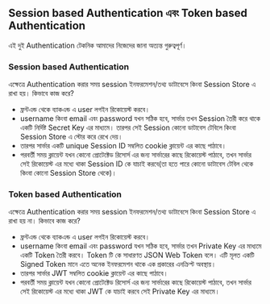 ## Session based Authentication এবং Token based Authentication

এই দুই Authentication টেকনিক আমাদের নিজেদের জানা অত্যন্ত গুরুত্বপূর্ণ।

### Session based Authentication

এক্ষেত্রে Authentication করার সময় session ইনফরমেশন/তথ্য ডাটাবেসে কিংবা Session Store এ রাখা হয়। কিভাবে কাজ করে?

- ফ্রন্টএন্ড থেকে ব্যাকএন্ড এ user লগইন রিকোয়েস্ট করবে।
- username কিংবা email এবং password যখন সঠিক হবে, সার্ভার তখন Session তৈরী করে থাকে একটি নির্দিষ্ট Secret Key এর মাধ্যমে। তারপর সেই Session কোনো ডাটাবেস টেবিলে কিংবা Session Store এ স্টোর করে রেখে দেয়।
- তারপর সার্ভার একটি unique Session ID সম্বলিত cookie ক্লায়েন্ট এর কাছে পাঠাবে।
- পরবর্তী সময় ক্লায়েন্ট যখন কোনো প্রোটেক্টেড রিসোর্স এর জন্য সার্ভারের কাছে রিকোয়েস্ট পাঠাবে, তখন সার্ভার সেই রিকোয়েস্ট এর মধ্যে থাকা Session ID কে যাচাই করবে(তা হতে পারে কোনো ডাটাবেস টেবিল থেকে কিংবা কোনো Session Store থেকে)।

### Token based Authentication

এক্ষেত্রে Authentication করার সময় session ইনফরমেশন/তথ্য ডাটাবেসে কিংবা Session Store এ রাখা হয় না। কিভাবে কাজ করে?

- ফ্রন্টএন্ড থেকে ব্যাকএন্ড এ user লগইন রিকোয়েস্ট করবে।
- username কিংবা email এবং password যখন সঠিক হবে, সার্ভার তখন Private Key এর মাধ্যমে একটি Token তৈরী করবে। Token টি কে সাধারণত JSON Web Token বলে। এটি মূলত একটি Signed Token মানে এতে অনেক ইনফরমেশন থাকে এক প্রকারের এনক্রিপ্ট অবস্থায়।
- তারপর সার্ভার JWT সম্বলিত cookie ক্লায়েন্ট এর কাছে পাঠাবে।
- পরবর্তী সময় ক্লায়েন্ট যখন কোনো প্রোটেক্টেড রিসোর্স এর জন্য সার্ভারের কাছে রিকোয়েস্ট পাঠাবে, তখন সার্ভার সেই রিকোয়েস্ট এর মধ্যে থাকা JWT কে যাচাই করবে সেই Private Key এর মাধ্যমে।
